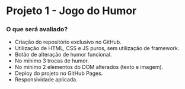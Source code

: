 # Projeto 1 - Jogo do Humor

### O que será avaliado?
 - Criação do repositório exclusivo no GitHub.
 - Utilização de HTML, CSS e JS puros, sem utilização de framework.
 - Botão de alteração de humor funcional.
 - No mínimo 3 trocas de humor.
 - No mínimo 2 elementos do DOM alterados (texto e imagem).
 - Deploy do projeto no GitHub Pages.
 - Responsividade aplicada.
